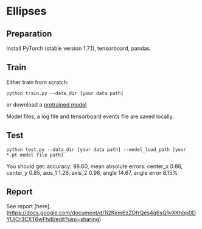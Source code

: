 # Ellipses

## Preparation

Install PyTorch (stable version 1.7.1), tensorboard, pandas.

## Train

Either train from scratch:
```
python train.py --data_dir [your data path]
```

or download a [pretrained model](https://drive.google.com/file/d/1wQjoAF-XruySRxAE2DsmXX5mwDAvBc6I/view?usp=sharing)

Model files, a log file and tensorboard events file are saved locally.

## Test

```
python test.py --data_dir [your data path] --model_load_path [your *.pt model file path]
```

You should get: accuracy: 98.60, mean absolute errors: center_x 0.86, center_y 0.85, axis_1 1.26, axis_2 0.98, angle 14.67, angle error 8.15%


## Report
See report [here].(https://docs.google.com/document/d/1I2Kem6zZDfrQes4q6sQ1vXKhbp0DYUlCr3CXT6wFhdI/edit?usp=sharing)

